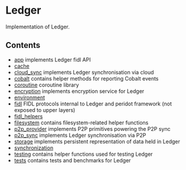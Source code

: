 # Ledger

Implementation of Ledger.

## Contents

 - [app](app) implements Ledger fidl API
 - [cache](cache)
 - [cloud_sync](cloud_sync) implements Ledger synchronisation via cloud
 - [cobalt](cobalt) contains helper methods for reporting Cobalt events
 - [coroutine](../lib/coroutine) coroutine library
 - [encryption](encryption) implements encryption service for Ledger
 - [environment](environment)
 - [fidl](fidl) FIDL protocols internal to Ledger and peridot framework (not exposed to upper layers)
 - [fidl_helpers](fidl_helpers)
 - [filesystem](filesystem) contains filesystem-related helper functions
 - [p2p_provider](p2p_provider) implements P2P primitives powering the P2P sync
 - [p2p_sync](p2p_sync) implements Ledger synchronisation via P2P
 - [storage](storage) implements persistent representation of data held in
   Ledger
 - [synchronization](synchronization)
 - [testing](testing) contains helper functions used for testing Ledger
 - [tests](tests) contains tests and benchmarks for Ledger
